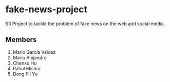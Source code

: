 # fake-news-project
S3 Project to tackle the problem of fake news on the web and social media.

## Members
1. Mario García Valdez
2. Mario Alejandro
3. Chenxu Hu
4. Rahul Mishra
5. Dong Pil Yu
